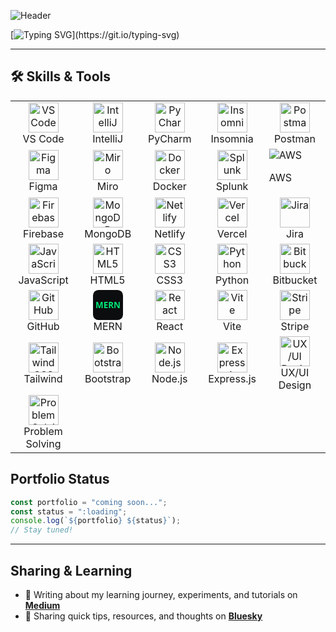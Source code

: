 ![Header](https://raw.githubusercontent.com/IrenFuji/git-bio/main/bio.png)

[![Typing SVG](https://readme-typing-svg.herokuapp.com?size=24&color=38B2AC&lines=AI+Enthusiast;Problem+Solver;Digital+Design+Artist;)](https://git.io/typing-svg)
 
---

## 🛠 Skills & Tools

<div align="center">

<table>
  <!-- Row 1 -->
  <tr>
    <td align="center" width="115">
      <img src="https://cdn.jsdelivr.net/gh/devicons/devicon/icons/vscode/vscode-original.svg" width="48" height="48" alt="VS Code" />
      <br>VS Code
    </td>
    <td align="center" width="115">
      <img src="https://cdn.jsdelivr.net/gh/devicons/devicon/icons/intellij/intellij-original.svg" width="48" height="48" alt="IntelliJ" />
      <br>IntelliJ
    </td>
    <td align="center" width="115">
      <img src="https://cdn.jsdelivr.net/gh/devicons/devicon/icons/pycharm/pycharm-original.svg" width="48" height="48" alt="PyCharm" />
      <br>PyCharm
    </td>
    <td align="center" width="115">
      <img src="https://cdn.simpleicons.org/insomnia" width="48" height="48" alt="Insomnia" />
      <br>Insomnia
    </td>
    <td align="center" width="115">
      <img src="https://cdn.jsdelivr.net/gh/devicons/devicon/icons/postman/postman-original.svg" width="48" height="48" alt="Postman" />
      <br>Postman
    </td>
  </tr>

  <!-- Row 2 -->
  <tr>
    <td align="center" width="115">
      <img src="https://cdn.jsdelivr.net/gh/devicons/devicon/icons/figma/figma-original.svg" width="48" height="48" alt="Figma" />
      <br>Figma
    </td>
    <td align="center" width="115">
      <img src="https://cdn.simpleicons.org/miro" width="48" height="48" alt="Miro" />
      <br>Miro
    </td>
    <td align="center" width="115">
      <img src="https://cdn.jsdelivr.net/gh/devicons/devicon/icons/docker/docker-original.svg" width="48" height="48" alt="Docker" />
      <br>Docker
    </td>
    <td align="center" width="115">
      <img src="https://cdn.simpleicons.org/splunk" width="48" height="48" alt="Splunk" />
      <br>Splunk
    </td>
 <td class="flex flex-col items-center p-4 bg-white rounded-2xl shadow-md hover:shadow-xl transform hover:-translate-y-1 transition duration-300">
  <img src="https://cdn.simpleicons.org/amazonwebservices" class="w-12 h-12" alt="AWS">
  <p class="mt-3 text-sm font-medium">AWS</p>
</td>



  </tr>

  <!-- Row 3 -->
  <tr>
    <td align="center" width="115">
      <img src="https://cdn.jsdelivr.net/gh/devicons/devicon/icons/firebase/firebase-plain.svg" width="48" height="48" alt="Firebase" />
      <br>Firebase
    </td>
    <td align="center" width="115">
      <img src="https://cdn.jsdelivr.net/gh/devicons/devicon/icons/mongodb/mongodb-original.svg" width="48" height="48" alt="MongoDB" />
      <br>MongoDB
    </td>
    <td align="center" width="115">
      <img src="https://cdn.simpleicons.org/netlify" width="48" height="48" alt="Netlify" />
      <br>Netlify
    </td>
    <td align="center" width="115">
      <img src="https://cdn.jsdelivr.net/gh/devicons/devicon/icons/vercel/vercel-original.svg" width="48" height="48" alt="Vercel" />
      <br>Vercel
    </td>
    <td align="center" width="115">
      <img src="https://cdn.jsdelivr.net/gh/devicons/devicon/icons/jira/jira-original.svg" width="48" height="48" alt="Jira" />
      <br>Jira
    </td>
  </tr>

  <!-- Row 4 -->
  <tr>
    <td align="center" width="115">
      <img src="https://cdn.jsdelivr.net/gh/devicons/devicon/icons/javascript/javascript-original.svg" width="48" height="48" alt="JavaScript" />
      <br>JavaScript
    </td>
    <td align="center" width="115">
      <img src="https://cdn.jsdelivr.net/gh/devicons/devicon/icons/html5/html5-original.svg" width="48" height="48" alt="HTML5" />
      <br>HTML5
    </td>
    <td align="center" width="115">
      <img src="https://cdn.jsdelivr.net/gh/devicons/devicon/icons/css3/css3-original.svg" width="48" height="48" alt="CSS3" />
      <br>CSS3
    </td>
    <td align="center" width="115">
      <img src="https://cdn.jsdelivr.net/gh/devicons/devicon/icons/python/python-original.svg" width="48" height="48" alt="Python" />
      <br>Python
    </td>
    <td align="center" width="115">
      <img src="https://cdn.jsdelivr.net/gh/devicons/devicon/icons/bitbucket/bitbucket-original.svg" width="48" height="48" alt="Bitbucket" />
      <br>Bitbucket
    </td>
  </tr>

  <!-- Row 5 -->
  <tr>
    <td align="center" width="115">
      <img src="https://cdn.jsdelivr.net/gh/devicons/devicon/icons/github/github-original.svg" width="48" height="48" alt="GitHub" />
      <br>GitHub
    </td>
    <td align="center" width="115">
      <!-- Inline SVG so you don't depend on external MERN logos -->
      <svg width="48" height="48" viewBox="0 0 100 100" role="img" aria-label="MERN">
        <rect width="100" height="100" rx="18" fill="#0b0d0e"></rect>
        <text x="50" y="60" text-anchor="middle" font-size="28" font-weight="700" fill="#00e676" font-family="ui-sans-serif, system-ui">MERN</text>
      </svg>
      <br>MERN
    </td>
    <td align="center" width="115">
      <img src="https://cdn.jsdelivr.net/gh/devicons/devicon/icons/react/react-original.svg" width="48" height="48" alt="React" />
      <br>React
    </td>
    <td align="center" width="115">
      <img src="https://cdn.simpleicons.org/vite" width="48" height="48" alt="Vite" />
      <br>Vite
    </td>
    <td align="center" width="115">
      <img src="https://cdn.simpleicons.org/stripe" width="48" height="48" alt="Stripe" />
      <br>Stripe
    </td>
  </tr>

  <!-- Row 6 -->
  <tr>
    <td align="center" width="115">
      <img src="https://cdn.jsdelivr.net/gh/devicons/devicon/icons/tailwindcss/tailwindcss-original.svg" width="48" height="48" alt="Tailwind CSS" />
      <br>Tailwind
    </td>
    <td align="center" width="115">
      <img src="https://cdn.jsdelivr.net/gh/devicons/devicon/icons/bootstrap/bootstrap-original.svg" width="48" height="48" alt="Bootstrap" />
      <br>Bootstrap
    </td>
    <td align="center" width="115">
      <img src="https://cdn.jsdelivr.net/gh/devicons/devicon/icons/nodejs/nodejs-original.svg" width="48" height="48" alt="Node.js" />
      <br>Node.js
    </td>
    <td align="center" width="115">
      <img src="https://cdn.simpleicons.org/express" width="48" height="48" alt="Express.js" />
      <br>Express.js
    </td>
    <td align="center" width="115">
      <img src="https://cdn.jsdelivr.net/gh/twitter/twemoji/assets/svg/1f3a8.svg" width="48" height="48" alt="UX/UI Design" />
      <br>UX/UI Design
    </td>
  </tr>

  <!-- Row 7 -->
  <tr>
    <td align="center" width="115">
      <img src="https://cdn.jsdelivr.net/gh/twitter/twemoji/assets/svg/1f9e0.svg" width="48" height="48" alt="Problem Solving" />
      <br>Problem Solving
    </td>
    <td></td><td></td><td></td><td></td>
  </tr>
</table>

</div>



## Portfolio Status  
```js
const portfolio = "coming soon...";
const status = ":loading";
console.log(`${portfolio} ${status}`);
// Stay tuned!
```

---

## Sharing & Learning  

- 📝 Writing about my learning journey, experiments, and tutorials on [**Medium**](https://medium.com/@irenfuji)  
- 💬 Sharing quick tips, resources, and thoughts on [**Bluesky**](https://bsky.app/profile/ai-iren-fuji.bsky.social)  

